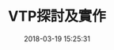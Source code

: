 ---
title: VTP探討及實作
date: 2018-03-19 15:25:31
categories:
- 課堂學習
tags:
- CCNA
- Switch
thumbnail: https://cdn.pixabay.com/photo/2012/04/01/12/54/computer-23328_960_720.png
---